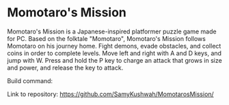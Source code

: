 # Momotaro's Mission

Momotaro's Mission is a Japanese-inspired platformer puzzle game made for PC. Based on the folktale "Momotaro", Momotaro's Mission follows Momotaro on his journey home. Fight demons, evade obstacles, and collect coins in order to complete levels. Move left and right with A and D keys, and jump with W. Press and hold the P key to charge an attack that grows in size and power, and release the key to attack.

Build command:

Link to repository:
  https://github.com/SamyKushwah/MomotarosMission/
